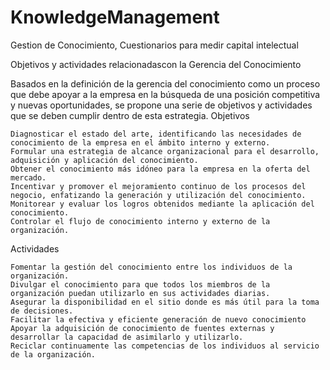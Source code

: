 # KnowledgeManagement
Gestion de Conocimiento, Cuestionarios para medir capital intelectual

 Objetivos y actividades relacionadascon la Gerencia del Conocimiento

Basados en la definición de la gerencia del conocimiento como un proceso que debe apoyar a la empresa en la búsqueda de una posición competitiva y nuevas oportunidades, se propone una serie de objetivos y actividades que se deben cumplir dentro de esta estrategia.
Objetivos

    Diagnosticar el estado del arte, identificando las necesidades de conocimiento de la empresa en el ámbito interno y externo.
    Formular una estrategia de alcance organizacional para el desarrollo, adquisición y aplicación del conocimiento.
    Obtener el conocimiento más idóneo para la empresa en la oferta del mercado.
    Incentivar y promover el mejoramiento continuo de los procesos del negocio, enfatizando la generación y utilización del conocimiento.
    Monitorear y evaluar los logros obtenidos mediante la aplicación del conocimiento.
    Controlar el flujo de conocimiento interno y externo de la organización.

Actividades

    Fomentar la gestión del conocimiento entre los individuos de la organización.
    Divulgar el conocimiento para que todos los miembros de la organización puedan utilizarlo en sus actividades diarias.
    Asegurar la disponibilidad en el sitio donde es más útil para la toma de decisiones.
    Facilitar la efectiva y eficiente generación de nuevo conocimiento
    Apoyar la adquisición de conocimiento de fuentes externas y desarrollar la capacidad de asimilarlo y utilizarlo.
    Reciclar continuamente las competencias de los individuos al servicio de la organización.


